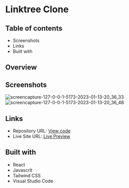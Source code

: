 # Linktree Clone



## Table of contents
- Screenshots
- Links
- Built with

## Overview
## Screenshots
![screencapture-127-0-0-1-5173-2023-01-13-20_36_33](https://user-images.githubusercontent.com/107273888/212404531-60b20eaf-c810-4a91-a85e-f7347926cb9d.png)
![screencapture-127-0-0-1-5173-2023-01-13-20_36_48](https://user-images.githubusercontent.com/107273888/212404539-27f19922-d8bd-4678-8de9-885971f69b8a.png)



## Links 
- Repository URL: [View code](https://github.com/devemit/linktree-clone)
- Live Site URL: [Live Preview](https://meteo-today.netlify.app/)

## Built with
- React
- Javascrit
- Tailwind CSS
- Visual Studio Code
